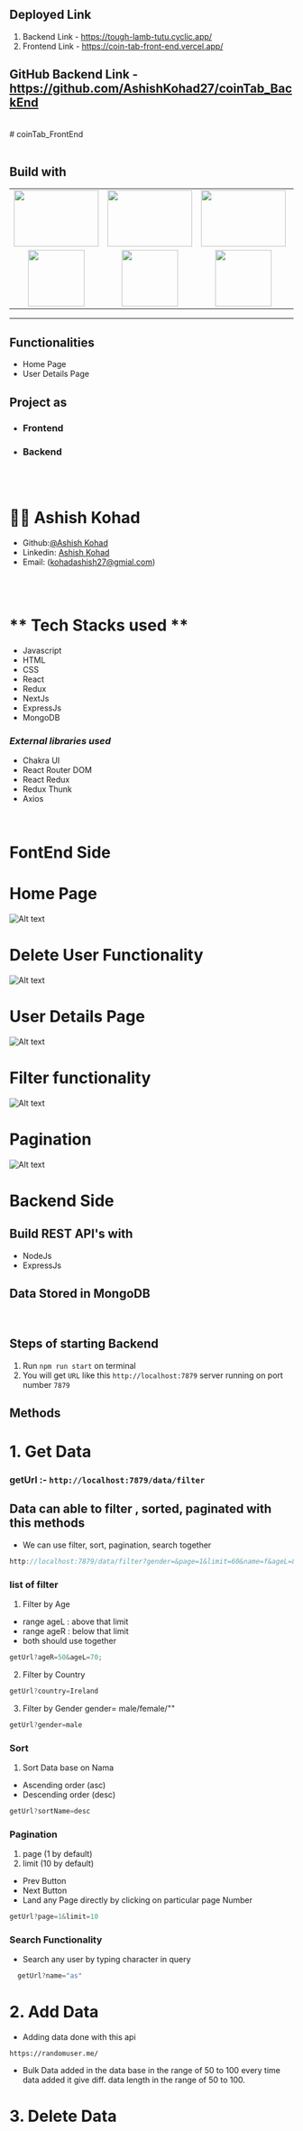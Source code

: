 
## Deployed Link
1.  Backend Link - https://tough-lamb-tutu.cyclic.app/
2.  Frontend Link - https://coin-tab-front-end.vercel.app/
## GitHub Backend Link - https://github.com/AshishKohad27/coinTab_BackEnd
<br/>
# coinTab_FrontEnd
<br/>
<br/>

## Build with

<table  align=center>
  <tr>
      <td align=center> <img src="https://www.pngitem.com/pimgs/m/171-1718042_javascript-logo-png-transparent-png.png"  height=100   width=150 ></td>
 <td align=center> <img src="https://logospng.org/download/css-3/logo-css-3-2048.png"  height=100   width=150 ></td>
    <td align=center> <img src="https://upload.wikimedia.org/wikipedia/commons/4/49/Redux.png"  height=100   width=150 ></td>
     <td align=center> <img src="https://upload.wikimedia.org/wikipedia/commons/thumb/a/a7/React-icon.svg/1280px-React-icon.svg.png"  height=100  ></td>
  </tr><tr><td align=center>  <img src="https://img.icons8.com/color/48/null/chakra-ui.png"   width=100  ></td>
   <td align=center> <img src="https://cdn.cdnlogo.com/logos/m/30/mongodb-icon.svg"  height=100    ></td>
  <td align=center> <img src="https://www.svgrepo.com/show/354202/postman-icon.svg"  height=100  ></td>
  <td align=center> <img src="https://img.icons8.com/plasticine/100/null/github.png"  height=100  ></td>
  </tr>
</table>

<hr/>

## Functionalities

- Home Page
- User Details Page

## Project as

- ### **Frontend**
- ### **Backend**

<br/><br/>

# 🧑🏻 **Ashish Kohad**

- Github:[@Ashish Kohad](https://github.com/AshishKohad27)
- Linkedin: [Ashish Kohad](https://www.linkedin.com/in/ashish-kohad27/)
- Email: (kohadashish27@gmial.com)

<br/><br/>

# ** Tech Stacks used **

<ul>
<li>Javascript</li>
<li>HTML</li>
<li>CSS</li>
<li>React</li>
<li>Redux</li>
<li>NextJs</li>
<li>ExpressJs</li>
<li>MongoDB</li>
</ul>

<h3><i>External libraries used </i></h3>

<ul>
<li>Chakra UI</li>
<li>React Router DOM</li>
<li>React Redux</li>
<li>Redux Thunk</li>
<li>Axios</li>
</ul>

</br>

# FontEnd Side

# Home Page

![Alt text](public/Images/HomePage.PNG)
</br>

# Delete User Functionality

![Alt text](public/Images/DeleteUsers.PNG)
</br>

# User Details Page

![Alt text](public/Images/USERDETAILSPAGE.PNG)
</br>

# Filter functionality

![Alt text](public/Images/VariosFilter.PNG)
</br>

# Pagination

![Alt text](public/Images/Pagination.PNG)
</br>

# Backend Side

## Build REST API's with

- NodeJs
- ExpressJs

## Data Stored in MongoDB

</br>

## Steps of starting Backend

1. Run `npm run start` on terminal
2. You will get `URL` like this `http://localhost:7879` server running on port number `7879`

## Methods

# 1. Get Data

### getUrl :- `http://localhost:7879/data/filter`

## Data can able to filter , sorted, paginated with this methods

- We can use filter, sort, pagination, search together

```javascript
http://localhost:7879/data/filter?gender=&page=1&limit=60&name=f&ageL=80&ageR=70&country=Ireland&sortName=desc
```

### list of filter

1. Filter by Age

- range ageL : above that limit
- range ageR : below that limit
- both should use together

```javascript
getUrl?ageR=50&ageL=70;
```

2. Filter by Country

```javascript
getUrl?country=Ireland
```

3. Filter by Gender
   gender= male/female/""

```javascript
getUrl?gender=male
```

### Sort

1. Sort Data base on Nama

- Ascending order (asc)
- Descending order (desc)

```javascript
getUrl?sortName=desc
```

### Pagination

1. page (1 by default)
2. limit (10 by default)

- Prev Button
- Next Button
- Land any Page directly by clicking on particular page Number

```javascript
getUrl?page=1&limit=10
```

### Search Functionality

- Search any user by typing character in query

```javascript
  getUrl?name="as"
```

# 2. Add Data

- Adding data done with this api

```
https://randomuser.me/
```

- Bulk Data added in the data base in the range of 50 to 100 every time data added it give diff. data length in the range of 50 to 100.

# 3. Delete Data
